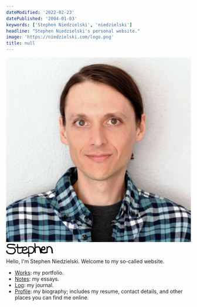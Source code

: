 ```yaml
---
dateModified: '2022-02-23'
datePublished: '2004-01-03'
keywords: ['Stephen Niedzielski', 'niedzielski']
headline: "Stephen Niedzielski's personal website."
image: 'https://niedzielski.com/logo.png'
title: null
---
```


<link rel="stylesheet" href="polaroid.css">

<section class="lead">
  <div class="lead__image">
    <div class="lead__polaroid polaroid">
      <div class="polaroid__image-container">
        <img
          alt="Portrait of Stephen Niedzielski"
          class="polaroid__image"
          src="stephen.jpg"
        >
        <div class="polaroid__image-overlay"></div>
      </div>
      <div class="polaroid__caption-container">
        <div class="polaroid__caption"><img src="/signature.png" alt="Stephen" height=38 width=128></div>
      </div>
    </div>
  </div>

  <div class="lead__text">
Hello, I'm Stephen Niedzielski. Welcome to my so-called website.

<!-- #dirs -->

- [Works](/works): my portfolio.
- [Notes](/notes): my essays.
- [Log](/log): my journal.
- [Profile](/stephen): my biography; includes my resume, contact details, and
  other places you can find me online.

<!-- This comment is needed for a weird Markdown parsing error. -->
  </div>
</section>
